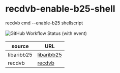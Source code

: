 # recdvb-enable-b25-shell
recdvb cmd --enable-b25 shellscript  

![GitHub Workflow Status (with event)](https://img.shields.io/github/actions/workflow/status/Junch25/recdvb-enable-b25-shell/.github%2Fworkflows%2Fbuild.yml?style=for-the-badge&label=build)　


| source     | URL                                       | 
| ---------- | ----------------------------------------- | 
| libaribb25 | [libaribb25](https://github.com/Junch25/libaribb25.git) | 
| recdvb     | [recdvb](https://github.com/Junch25/recdvb.git) | 
